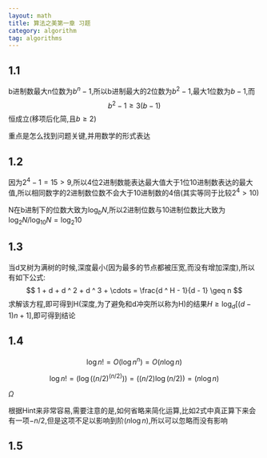 ```yaml
---
layout: math
title: 算法之美第一章 习题
category: algorithm
tag: algorithms
---
```


## 1.1

b进制数最大n位数为$b ^ n - 1$,所以b进制最大的2位数为$b ^ 2 - 1$,最大1位数为$b - 1$,而
$$
b ^ 2 - 1 \geq 3 (b - 1)
$$
恒成立(移项后化简,且$b \geq 2$)

重点是怎么找到问题关键,并用数学的形式表达

## 1.2

因为$2 ^ 4 - 1 = 15 \gt 9$,所以4位2进制数能表达最大值大于1位10进制数表达的最大值,所以相同数字的2进制数位数不会大于10进制数的4倍(其实等同于比较$2 ^ 4 \gt 10$)

N在b进制下的位数大致为$\log _ b N$,所以2进制位数与10进制位数比大致为$\log _ 2 N / \log _ {10} N = \log _ 2 10$

## 1.3

当d叉树为满树的时候,深度最小(因为最多的节点都被压宽,而没有增加深度),所以有如下公式:
$$
1 + d + d ^ 2 + d ^ 3 + \cdots = \frac{d ^ H - 1}{d - 1} \geq n
$$
求解该方程,即可得到H(深度,为了避免和d冲突所以称为H)的结果$H \geq \log _ d [(d - 1) n + 1]$,即可得到结论

## 1.4

$$\log {n !} = O(\log {n ^ n}) = O(n \log n)$$

$$\log {n !} = (\log ((n / 2) ^ (n / 2))) = ((n / 2) \log (n / 2)) = (n \log n)$$

$\Omega$

根据Hint来非常容易,需要注意的是,如何省略来简化运算,比如2式中真正算下来会有一项$- n / 2$,但是这项不足以影响到阶($n \log n$),所以可以忽略而没有影响

## 1.5


